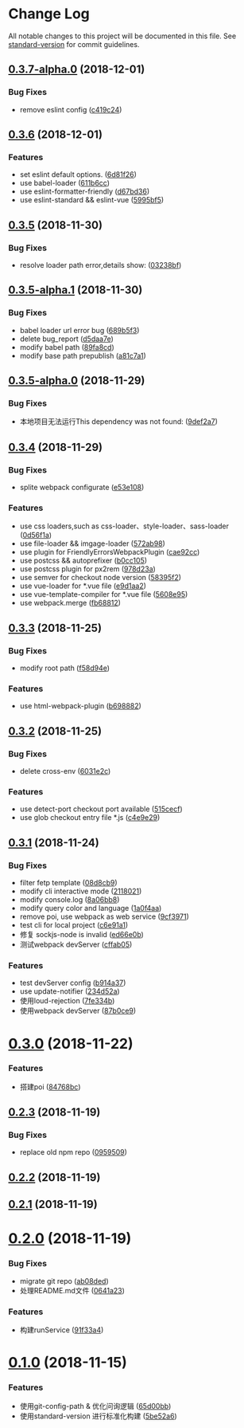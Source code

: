 # Change Log

All notable changes to this project will be documented in this file. See [standard-version](https://github.com/conventional-changelog/standard-version) for commit guidelines.

<a name="0.3.7-alpha.0"></a>
## [0.3.7-alpha.0](https://github.com/fetp/fetp/compare/v0.3.6...v0.3.7-alpha.0) (2018-12-01)


### Bug Fixes

* remove eslint config ([c419c24](https://github.com/fetp/fetp/commit/c419c24))



<a name="0.3.6"></a>
## [0.3.6](https://github.com/fetp/fetp/compare/v0.3.5...v0.3.6) (2018-12-01)


### Features

* set eslint default options. ([6d81f26](https://github.com/fetp/fetp/commit/6d81f26))
* use babel-loader ([611b6cc](https://github.com/fetp/fetp/commit/611b6cc))
* use eslint-formatter-friendly ([d67bd36](https://github.com/fetp/fetp/commit/d67bd36))
* use eslint-standard && eslint-vue ([5995bf5](https://github.com/fetp/fetp/commit/5995bf5))



<a name="0.3.5"></a>
## [0.3.5](https://github.com/fetp/fetp/compare/v0.3.5-alpha.1...v0.3.5) (2018-11-30)


### Bug Fixes

* resolve loader path error,details show: ([03238bf](https://github.com/fetp/fetp/commit/03238bf))



<a name="0.3.5-alpha.1"></a>
## [0.3.5-alpha.1](https://github.com/fetp/fetp/compare/v0.3.5-alpha.0...v0.3.5-alpha.1) (2018-11-30)


### Bug Fixes

* babel loader url error bug ([689b5f3](https://github.com/fetp/fetp/commit/689b5f3))
* delete bug_report ([d5daa7e](https://github.com/fetp/fetp/commit/d5daa7e))
* modify babel path ([89fa8cd](https://github.com/fetp/fetp/commit/89fa8cd))
* modify base path prepublish ([a81c7a1](https://github.com/fetp/fetp/commit/a81c7a1))



<a name="0.3.5-alpha.0"></a>
## [0.3.5-alpha.0](https://github.com/fetp/fetp/compare/v0.3.4...v0.3.5-alpha.0) (2018-11-29)


### Bug Fixes

* 本地项目无法运行This dependency was not found: ([9def2a7](https://github.com/fetp/fetp/commit/9def2a7))



<a name="0.3.4"></a>
## [0.3.4](https://github.com/fetp/fetp/compare/v0.3.3...v0.3.4) (2018-11-29)


### Bug Fixes

* splite webpack configurate ([e53e108](https://github.com/fetp/fetp/commit/e53e108))


### Features

* use css loaders,such as css-loader、style-loader、sass-loader ([0d56f1a](https://github.com/fetp/fetp/commit/0d56f1a))
* use file-loader && imgage-loader ([572ab98](https://github.com/fetp/fetp/commit/572ab98))
* use plugin for FriendlyErrorsWebpackPlugin ([cae92cc](https://github.com/fetp/fetp/commit/cae92cc))
* use postcss && autoprefixer ([b0cc105](https://github.com/fetp/fetp/commit/b0cc105))
* use postcss plugin for px2rem ([978d23a](https://github.com/fetp/fetp/commit/978d23a))
* use semver for checkout node version ([58395f2](https://github.com/fetp/fetp/commit/58395f2))
* use vue-loader for *.vue file ([e9d1aa2](https://github.com/fetp/fetp/commit/e9d1aa2))
* use vue-template-compiler for *.vue file ([5608e95](https://github.com/fetp/fetp/commit/5608e95))
* use webpack.merge ([fb68812](https://github.com/fetp/fetp/commit/fb68812))



<a name="0.3.3"></a>
## [0.3.3](https://github.com/fetp/fetp/compare/v0.3.2...v0.3.3) (2018-11-25)


### Bug Fixes

* modify root path ([f58d94e](https://github.com/fetp/fetp/commit/f58d94e))


### Features

* use html-webpack-plugin ([b698882](https://github.com/fetp/fetp/commit/b698882))



<a name="0.3.2"></a>
## [0.3.2](https://github.com/fetp/fetp/compare/v0.3.1...v0.3.2) (2018-11-25)


### Bug Fixes

* delete cross-env ([6031e2c](https://github.com/fetp/fetp/commit/6031e2c))


### Features

* use detect-port checkout port available ([515cecf](https://github.com/fetp/fetp/commit/515cecf))
* use glob checkout entry file *.js ([c4e9e29](https://github.com/fetp/fetp/commit/c4e9e29))



<a name="0.3.1"></a>
## [0.3.1](https://github.com/fetp/fetp/compare/v0.3.0...v0.3.1) (2018-11-24)


### Bug Fixes

* filter fetp template ([08d8cb9](https://github.com/fetp/fetp/commit/08d8cb9))
* modify cli interactive mode ([2118021](https://github.com/fetp/fetp/commit/2118021))
* modify console.log ([8a06bb8](https://github.com/fetp/fetp/commit/8a06bb8))
* modify query color and language ([1a0f4aa](https://github.com/fetp/fetp/commit/1a0f4aa))
* remove poi, use webpack as web service ([9cf3971](https://github.com/fetp/fetp/commit/9cf3971))
* test cli for local project ([c6e91a1](https://github.com/fetp/fetp/commit/c6e91a1))
* 修复 sockjs-node is invalid ([ed66e0b](https://github.com/fetp/fetp/commit/ed66e0b))
* 测试webpack devServer ([cffab05](https://github.com/fetp/fetp/commit/cffab05))


### Features

* test devServer config ([b914a37](https://github.com/fetp/fetp/commit/b914a37))
* use update-notifier ([234d52a](https://github.com/fetp/fetp/commit/234d52a))
* 使用loud-rejection ([7fe334b](https://github.com/fetp/fetp/commit/7fe334b))
* 使用webpack devServer ([87b0ce9](https://github.com/fetp/fetp/commit/87b0ce9))



<a name="0.3.0"></a>
# [0.3.0](https://github.com/fetp/fetp/compare/v0.2.3...v0.3.0) (2018-11-22)


### Features

* 搭建poi ([84768bc](https://github.com/fetp/fetp/commit/84768bc))



<a name="0.2.3"></a>
## [0.2.3](https://github.com/fetp/fetp/compare/v0.2.2...v0.2.3) (2018-11-19)


### Bug Fixes

* replace old npm repo ([0959509](https://github.com/fetp/fetp/commit/0959509))



<a name="0.2.2"></a>
## [0.2.2](https://github.com/fetp/fetp/compare/v0.2.1...v0.2.2) (2018-11-19)



<a name="0.2.1"></a>
## [0.2.1](https://github.com/fetp/fetp/compare/v0.2.0...v0.2.1) (2018-11-19)



<a name="0.2.0"></a>
# [0.2.0](https://github.com/fetp/fetp/compare/v0.1.0...v0.2.0) (2018-11-19)


### Bug Fixes

* migrate git repo ([ab08ded](https://github.com/fetp/fetp/commit/ab08ded))
* 处理README.md文件 ([0641a23](https://github.com/fetp/fetp/commit/0641a23))


### Features

* 构建runService ([91f33a4](https://github.com/fetp/fetp/commit/91f33a4))



<a name="0.1.0"></a>
# [0.1.0](https://github.com/yang657850144/feq/compare/v0.0.1...v0.1.0) (2018-11-15)


### Features

* 使用git-config-path & 优化问询逻辑 ([65d00bb](https://github.com/yang657850144/feq/commit/65d00bb))
* 使用standard-version 进行标准化构建 ([5be52a6](https://github.com/yang657850144/feq/commit/5be52a6))
